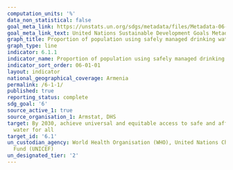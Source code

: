 ```yaml
---
computation_units: '%'
data_non_statistical: false
goal_meta_link: https://unstats.un.org/sdgs/metadata/files/Metadata-06-01-01.pdf
goal_meta_link_text: United Nations Sustainable Development Goals Metadata (pdf 428kB)
graph_title: Proportion of population using safely managed drinking water services
graph_type: line
indicator: 6.1.1
indicator_name: Proportion of population using safely managed drinking water services
indicator_sort_order: 06-01-01
layout: indicator
national_geographical_coverage: Armenia
permalink: /6-1-1/
published: true
reporting_status: complete
sdg_goal: '6'
source_active_1: true
source_organisation_1: Armstat, DHS
target: By 2030, achieve universal and equitable access to safe and affordable drinking
  water for all
target_id: '6.1'
un_custodian_agency: World Health Organisation (WHO), United Nations Children's Emergency
  Fund (UNICEF)
un_designated_tier: '2'
---
```

